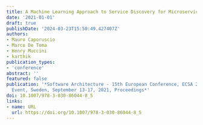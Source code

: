 ```yaml
---
title: A Machine Learning Approach to Service Discovery for Microservice Architectures
date: '2021-01-01'
draft: true
publishDate: '2024-03-23T15:50:49.427407Z'
authors:
- Mauro Caporuscio
- Marco De Toma
- Henry Muccini
- karthik
publication_types:
- 'conference'
abstract: ''
featured: false
publication: '*Software Architecture - 15th European Conference, ECSA 2021, Virtual
  Event, Sweden, September 13-17, 2021, Proceedings*'
doi: 10.1007/978-3-030-86044-8_5
links:
- name: URL
  url: https://doi.org/10.1007/978-3-030-86044-8_5
---
```


